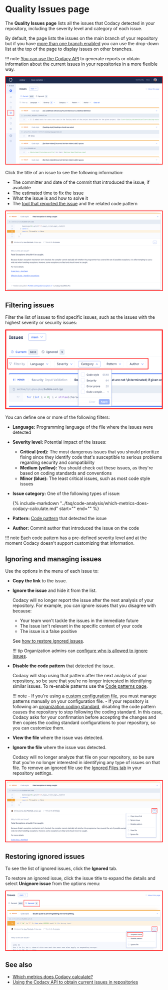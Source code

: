 # Quality Issues page

The **Quality Issues page** lists all the issues that Codacy detected in your repository, including the severity level and category of each issue.

By default, the page lists the issues on the main branch of your repository but if you have [more than one branch enabled](../repositories-configure/managing-branches.md) you can use the drop-down list at the top of the page to display issues on other branches.

!!! note
    [You can use the Codacy API](../codacy-api/examples/obtaining-current-issues-in-repositories.md) to generate reports or obtain information about the current issues in your repositories in a more flexible way.

![Issues page](images/issues.png)<!-- TODO CY-6604 Update screenshot -->

Click the title of an issue to see the following information:

-   The committer and date of the commit that introduced the issue, if available
-   The estimated time to fix the issue
-   What the issue is and how to solve it
-   The [tool that reported the issue](../getting-started/supported-languages-and-tools.md) and the related code pattern

![Issue details](images/issues-detail.png)<!-- TODO CY-6604 Update screenshot -->

## Filtering issues

Filter the list of issues to find specific issues, such as the issues with the highest severity or security issues:

![Filtering issues](images/issues-filter.png)<!-- TODO CY-6604 Update screenshot -->

You can define one or more of the following filters:

-   **Language:** Programming language of the file where the issues were detected

-   **Severity level:** Potential impact of the issues:

    -   **Critical (red):** The most dangerous issues that you should prioritize fixing since they identify code that's susceptible to serious problems regarding security and compatibility
    -   **Medium (yellow):** You should check out these issues, as they're based on coding standards and conventions
    -   **Minor (blue):** The least critical issues, such as most code style issues

-   **Issue category:** One of the following types of issue:

    {%
        include-markdown "../faq/code-analysis/which-metrics-does-codacy-calculate.md"
        start="<!--issue-categories-start-->"
        end="<!--issue-categories-end-->"
    %}

-   **Pattern:** [Code pattern](../repositories-configure/configuring-code-patterns.md) that detected the issue

-   **Author:** Commit author that introduced the issue on the code

!!! note
    Each code pattern has a pre-defined severity level and at the moment Codacy doesn't support customizing that information.

## Ignoring and managing issues

Use the options in the menu of each issue to:

-   **Copy the link** to the issue.

-   **Ignore the issue** and hide it from the list.

    Codacy will no longer report the issue after the next analysis of your repository. For example, you can ignore issues that you disagree with because:

    -   Your team won't tackle the issues in the immediate future
    -   The issue isn't relevant in the specific context of your code
    -   The issue is a false positive

    See [how to restore ignored issues](#restoring-ignored-issues).

    !!! tip
        Organization admins can [configure who is allowed to ignore issues](../organizations/roles-and-permissions-for-organizations.md#change-analysis-configuration).

-   **Disable the code pattern** that detected the issue.

    Codacy will stop using that pattern after the next analysis of your repository, so be sure that you're no longer interested in identifying similar issues. To re-enable patterns use the [Code patterns page](../repositories-configure/configuring-code-patterns.md).

    !!! note
        -   If you're using a [custom configuration file](../repositories-configure/configuring-code-patterns.md#using-your-own-tool-configuration-files), you must manage patterns manually on your configuration file.
        -   If your repository is following an [organization coding standard](../organizations/using-coding-standards.md), disabling the code pattern causes the repository to stop following the coding standard. In this case, Codacy asks for your confirmation before accepting the changes and then copies the coding standard configurations to your repository, so you can customize them.

-   **View the file** where the issue was detected.

-   **Ignore the file** where the issue was detected.

    Codacy will no longer analyze that file on your repository, so be sure that you're no longer interested in identifying any type of issues on that file. To remove an ignored file use the [Ignored Files tab](../repositories-configure/ignoring-files.md) in your repository settings.

![Issue shortcuts menu](images/issues-menu.png)<!-- TODO CY-6604 Update screenshot -->

## Restoring ignored issues

To see the list of ignored issues, click the **Ignored** tab.

To restore an ignored issue, click the issue title to expand the details and select **Unignore issue** from the options menu:

![Restoring an ignored issue](images/issues-unignore.png)<!-- TODO CY-6604 Update screenshot -->

## See also

-   [Which metrics does Codacy calculate?](../faq/code-analysis/which-metrics-does-codacy-calculate.md)
-   [Using the Codacy API to obtain current issues in repositories](../codacy-api/examples/obtaining-current-issues-in-repositories.md)
